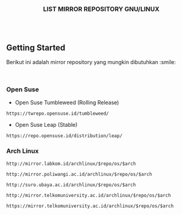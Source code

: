 <!-- GETTING STARTED -->
<h3 align="center">LIST MIRROR REPOSITORY GNU/LINUX</h3>
 
 <br>
 <br>
 
<!-- GETTING STARTED -->
## Getting Started
<p>
Berikut ini adalah mirror repository yang mungkin dibutuhkan :smile:
</p>

<br>

### Open Suse
* Open Suse Tumbleweed (Rolling Release)
```http
https://twrepo.opensuse.id/tumbleweed/
```
* Open Suse Leap (Stable)
```http
https://repo.opensuse.id/distribution/leap/
```

### Arch Linux

```http
http://mirror.labkom.id/archlinux/$repo/os/$arch
```
```http
http://mirror.poliwangi.ac.id/archlinux/$repo/os/$arch
```
```http
http://suro.ubaya.ac.id/archlinux/$repo/os/$arch
```
```http
http://mirror.telkomuniversity.ac.id/archlinux/$repo/os/$arch
```
```http
https://mirror.telkomuniversity.ac.id/archlinux/$repo/os/$arch
```
